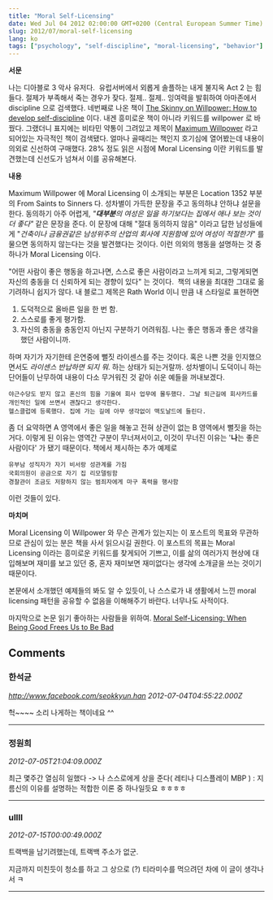 ```yaml
---
title: "Moral Self-Licensing"
date: Wed Jul 04 2012 02:00:00 GMT+0200 (Central European Summer Time)
slug: 2012/07/moral-self-licensing
lang: ko
tags: ["psychology", "self-discipline", "moral-licensing", "behavior"]
---
```


**서문**

나는 디아블로 3 악사 유저다.  유럽서버에서 외롭게 솔플하는 내게 불지옥 Act 2 는 힘들다. 절제가 부족해서 죽는 경우가 잦다. 절제.. 절제.. 잉여력을 발휘하여 아마존에서 discipline 으로 검색했다. 네번째로 나온 책이 [The Skinny on Willpower: How to develop self-discipline](http://www.amazon.co.uk/The-Skinny-Willpower-Discipline-ebook/dp/B003N9C2WO/ref=sr_1_3) 이다. 내겐 흥미로운 책이 아니라 키워드를 willpower 로 바꿨다. 그랬더니 표지에는 비타민 약통이 그려있고 제목이 [Maximum Willpower](http://www.amazon.co.uk/Maximum-Willpower-ebook/dp/B006J68FV0/ref=sr_1_2) 라고 되어있는 자극적인 책이 검색됐다. 얼마나 골때리는 책인지 호기심에 열어봤는데 내용이 의외로 신선하여 구매했다. 28% 정도 읽은 시점에 Moral Licensing 이란 키워드를 발견했는데 신선도가 넘쳐서 이를 공유해본다.

**내용**

Maximum Willpower 에 Moral Licensing 이 소개되는 부분은 Location 1352 부분의 From Saints to Sinners 다. 성차별이 가득한 문장을 주고 동의하냐 안하냐 설문을 한다. 동의하기 아주 어렵게, *"**대부분**의 여성은 일을 하기보다는 집에서 애나 보는 것이 더 좋다"* 같은 문장을 준다. 이 문장에 대해 "절대 동의하지 않음" 이라고 답한 남성들에게 "*건축이나 금융권같은 남성위주의 산업의 회사에 지원함에 있어 여성이 적절한가*" 를 물으면 동의하지 않는다는 것을 발견했다는 것이다. 이런 의외의 행동을 설명하는 것 중 하나가 Moral Licensing 이다.

"어떤 사람이 좋은 행동을 하고나면, 스스로 좋은 사람이라고 느끼게 되고, 그렇게되면 자신의 충동을 더 신뢰하게 되는 경향이 있다" 는 것이다.  책의 내용을 최대한 그대로 옮기려하니 쉽지가 않다. 내 블로그 제목은 Rath World 이니 만큼 내 스타일로 표현하면

1) 도덕적으로 올바른 일을 한 번 함.
2) 스스로를 좋게 평가함.
3) 자신의 충동을 충동인지 아닌지 구분하기 어려워짐. 나는 좋은 행동과 좋은 생각을 했던 사람이니까.

하며 자기가 자기한테 은연중에 뻘짓 라이센스를 주는 것이다. 혹은 나쁜 것을 인지했으면서도 *라이센스 반납하면 되지 뭐*. 하는 상태가 되는거랄까. 성차별이니 도덕이니 하는 단어들이 난무하여 내용이 다소 무거워진 것 같아 쉬운 예들을 꺼내보겠다.

	야근수당도 받지 않고 혼신의 힘을 기울여 회사 업무에 몰두했다. 그날 퇴근길에 회사카드를 개인적인 일에 쓰면서 괜찮다고 생각한다.
	헬스클럽에 등록했다. 집에 가는 길에 아무 생각없이 맥도날드에 들린다.

좀 더 요약하면 A 영역에서 좋은 일을 해놓고 전혀 상관이 없는 B 영역에서 뻘짓을 하는거다. 이렇게 된 이유는 영역간 구분이 무너져서이고, 이것이 무너진 이유는 '**나**는 좋은 사람이다' 가 됐기 때문이다. 책에서 제시하는 추가 예제로

	유부남 성직자가 자기 비서랑 성관계를 가짐
	국회의원이 공금으로 자기 집 리모델링함
	경찰관이 조금도 저항하지 않는 범죄자에게 마구 폭력을 행사함

이런 것들이 있다.

**마치며**

Moral Licensing 이 Willpower 와 무슨 관계가 있는지는 이 포스트의 목표와 무관하므로 관심이 있는 분은 책을 사서 읽으시길 권한다. 이 포스트의 목표는 Moral Licensing 이라는 흥미로운 키워드를 찾게되어 기쁘고, 이를 삶의 여러가지 현상에 대입해보며 재미를 보고 있던 중, 혼자 재미보면 재미없다는 생각에 소개글을 쓰는 것이기 때문이다.

본문에서 소개했던 예제들의 봐도 알 수 있듯이, 나 스스로가 내 생활에서 느낀 moral licensing 패턴을 공유할 수 없음을 이해해주기 바란다. 너무나도 사적이다.

마지막으로 논문 읽기 좋아하는 사람들을 위하여. [Moral Self-Licensing: When Being Good Frees Us to Be Bad](http://wat1224.ucr.edu/Morality/Monin%202010%20Compass%20on%20Moral%20Licensing.pdf)

## Comments

### 한석균
*http://www.facebook.com/seokkyun.han*
*2012-07-04T04:55:22.000Z*

헉~~~~ 소리 나게하는 책이네요 ^^

---

### 정원희
*2012-07-05T21:04:09.000Z*

최근 몇주간 열심히 일했다 -> 나 스스로에게 상을 준다( 레티나 디스플레이 MBP ) : 지름신의 이유를 설명하는 적합한 이론 중 하나일듯요 ㅎㅎㅎㅎ

---

### ullll
*2012-07-15T00:00:49.000Z*

트랙백을 남기려했는데, 트랙백 주소가 없군. 

지금까지 미친듯이 청소를 하고 그 상으로 (?) 티라미수를 먹으려던 차에 이 글이 생각나서 ㅋ

---
